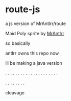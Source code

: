 # route-js

a js version of MrAntlrr/route

Maid Poly sprite by [MrAntlrr](https://github.com/MrAntlrr)

so basically

antlrr owns this repo now

ill be making a java version



.
.
.
.
.
.
.
.
.
.
.
.
.
.
.
. 
.
.
. 
. 
.

.
.
.
.
.
.
.
.



cleavage
